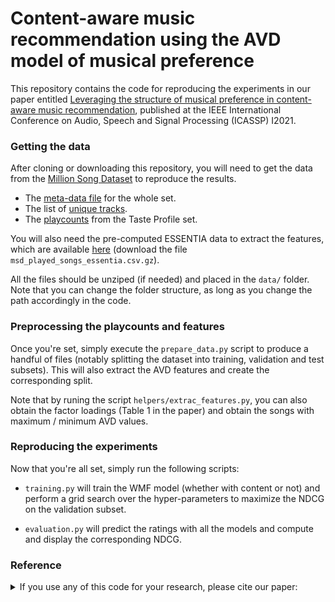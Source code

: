 #  Content-aware music recommendation using the AVD model of musical preference

This repository contains the code for reproducing the experiments in our paper entitled [Leveraging the structure of musical preference in content-aware music recommendation](https://arxiv.org/abs/2010.00392), published at the IEEE International Conference on Audio, Speech and Signal Processing (ICASSP) I2021.

### Getting the data

After cloning or downloading this repository, you will need to get the data from the [Million Song Dataset](http://millionsongdataset.com/) to reproduce the results.

* The [meta-data file](http://millionsongdataset.com/sites/default/files/AdditionalFiles/track_metadata.db) for the whole set.
* The list of [unique tracks](http://millionsongdataset.com/sites/default/files/AdditionalFiles/unique_tracks.txt).
* The [playcounts](http://millionsongdataset.com/sites/default/files/challenge/train_triplets.txt.zip) from the Taste Profile set.

You will also need the pre-computed ESSENTIA data to extract the features, which are available [here](https://zenodo.org/record/3860557#.X5BuHJ1fg5m) (download the file `msd_played_songs_essentia.csv.gz`).

All the files should be unziped (if needed) and placed in the `data/` folder.
Note that you can change the folder structure, as long as you change the path accordingly in the code.

### Preprocessing the playcounts and features

Once you're set, simply execute the `prepare_data.py` script to produce a handful of files (notably splitting the dataset into training, validation and test subsets).
This will also extract the AVD features and create the corresponding split. 

Note that by runing the script `helpers/extrac_features.py`, you can also obtain the factor loadings (Table 1 in the paper) and obtain the songs with maximum / minimum AVD values.


### Reproducing the experiments

Now that you're all set, simply run the following scripts:

- `training.py` will train the WMF model (whether with content or not) and perform a grid search over the hyper-parameters to maximize the NDCG on the validation subset.

- `evaluation.py` will predict the ratings with all the models and compute and display the corresponding NDCG.

### Reference

<details><summary>If you use any of this code for your research, please cite our paper:</summary>
  
```latex
@inproceedings{Magron2021,  
  author={P. Magron and C. F{\'e}votte},  
  title={Leveraging the structure of musical preference in content-aware music recommendation},  
  booktitle={Proc. IEEE International Conference on Acoustics, Speech and Signal Processing (ICASSP)},  
  year={2021},
  month={June}
}
```

Also note that part of this code is taken from the  [content_wmf](https://github.com/dawenl/content_wmf) repository.
Please consider citing the corresponding paper:

  
```latex
@inproceedings{Liang2015,
    author = {Liang, D. and Zhan, M. and Ellis, D.},
    title = {Content-aware collaborative music recommendation using pre-trained neural networks},
    booktitle = {Proc. International Society for Music Information Retrieval Conference (ISMIR)},
    year = {2015},
    month = {October}
}
```

</p>
</details>
